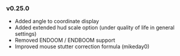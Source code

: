 ### v0.25.0
- Added angle to coordinate display
- Added extended hud scale option (under quality of life in general settings)
- Removed ENDOOM / ENDBOOM support
- Improved mouse stutter correction formula (mikeday0)
